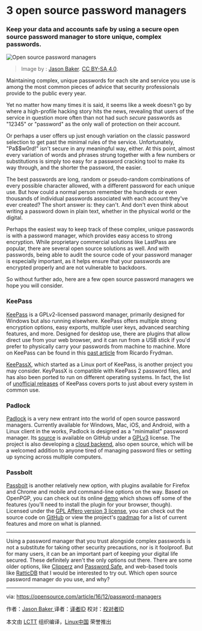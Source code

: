 3 open source password managers
============================================================

### Keep your data and accounts safe by using a secure open source password manager to store unique, complex passwords.

 ![Open source password managers](https://opensource.com/sites/default/files/styles/image-full-size/public/images/life/locks_keys_bridge_paris.png?itok=S4HMI29u) 

>Image by : [Jason Baker][1]. [CC BY-SA 4.0][2].

Maintaining complex, unique passwords for each site and service you use is among the most common pieces of advice that security professionals provide to the public every year.

Yet no matter how many times it is said, it seems like a week doesn't go by where a high-profile hacking story hits the news, revealing that users of the service in question more often than not had such _secure_ passwords as "12345" or "password" as the only wall of protection on their account.

Or perhaps a user offers up just enough variation on the classic password selection to get past the minimal rules of the service. Unfortunately, "Pa$$w0rd!" isn't secure in any meaningful way, either. At this point, almost every variation of words and phrases strung together with a few numbers or substitutions is simply too easy for a password cracking tool to make its way through, and the shorter the password, the easier.

The best passwords are long, random or pseudo-random combinations of every possible character allowed, with a different password for each unique use. But how could a normal person remember the hundreds or even thousands of individual passwords associated with each account they've ever created? The short answer is: they can't. And don't even think about writing a password down in plain text, whether in the physical world or the digital.

Perhaps the easiest way to keep track of these complex, unique passwords is with a password manager, which provides easy access to strong encryption. While proprietary commercial solutions like LastPass are popular, there are several open source solutions as well. And with passwords, being able to audit the source code of your password manager is especially important, as it helps ensure that your passwords are encrypted properly and are not vulnerable to backdoors.

So without further ado, here are a few open source password managers we hope you will consider.

### KeePass

[KeePass][3] is a GPLv2-licensed password manager, primarily designed for Windows but also running elsewhere. KeePass offers multiple strong encryption options, easy exports, multiple user keys, advanced searching features, and more. Designed for desktop use, there are plugins that allow direct use from your web browser, and it can run from a USB stick if you'd prefer to physically carry your passwords from machine to machine. More on KeePass can be found in this [past article][4] from Ricardo Frydman.

[KeePassX][5], which started as a Linux port of KeePass, is another project you may consider. KeyPassX is compatible with KeePass 2 password files, and has also been ported to run on different operating systems. In fact, the list of [unofficial releases][6] of KeePass covers ports to just about every system in common use.

### Padlock

[Padlock][7] is a very new entrant into the world of open source password managers. Currently available for Windows, Mac, iOS, and Android, with a Linux client in the works, Padlock is designed as a "minimalist" password manager. Its [source][8] is available on GitHub under a [GPLv3][9] license. The project is also developing a [cloud backend][10], also open source, which will be a welcomed addition to anyone tired of managing password files or setting up syncing across multiple computers.

### Passbolt

[Passbolt][11] is another relatively new option, with plugins available for Firefox and Chrome and mobile and command-line options on the way. Based on OpenPGP, you can check out its online [demo][12] which shows off some of the features (you'll need to install the plugin for your browser, though). Licensed under the [GPL Affero version 3 license][13], you can check out the source code on [GitHub][14] or view the project's [roadmap][15] for a list of current features and more on what is planned.

* * *

Using a password manager that you trust alongside complex passwords is not a substitute for taking other security precautions, nor is it foolproof. But for many users, it can be an important part of keeping your digital life secured. These definitely aren't the only options out there. There are some older options, like [Clipperz][16] and [Password Safe][17], and web-based tools like [RatticDB][18] that I would be interested to try out. Which open source password manager do you use, and why?

--------------------------------------------------------------------------------

via: https://opensource.com/article/16/12/password-managers

作者：[Jason Baker ][a]
译者：[译者ID](https://github.com/译者ID)
校对：[校对者ID](https://github.com/校对者ID)

本文由 [LCTT](https://github.com/LCTT/TranslateProject) 组织编译，[Linux中国](https://linux.cn/) 荣誉推出

[a]:https://opensource.com/users/jason-baker
[1]:https://opensource.com/users/jason-baker
[2]:https://creativecommons.org/licenses/by-sa/4.0/
[3]:http://keepass.info/
[4]:https://opensource.com/business/16/5/keepassx
[5]:https://www.keepassx.org/
[6]:http://keepass.info/download.html
[7]:https://padlock.io/
[8]:https://github.com/MaKleSoft/padlock
[9]:https://github.com/MaKleSoft/padlock/blob/master/LICENSE
[10]:https://github.com/maklesoft/padlock-cloud
[11]:https://www.passbolt.com/
[12]:https://demo.passbolt.com/auth/login
[13]:https://github.com/passbolt/passbolt_browser_extension/blob/master/LICENCE
[14]:https://github.com/passbolt
[15]:https://www.passbolt.com/roadmap
[16]:https://clipperz.is/
[17]:https://pwsafe.org/
[18]:http://rattic.org/
